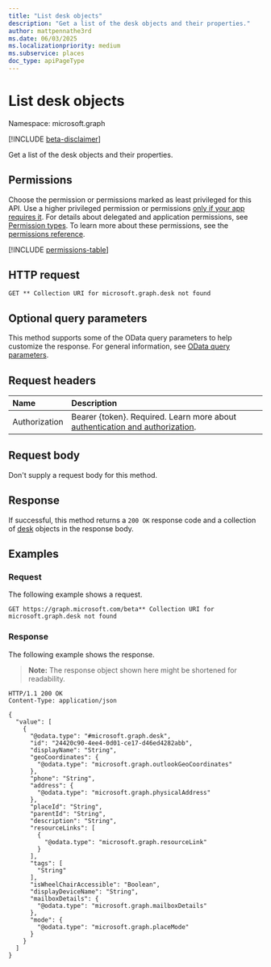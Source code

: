 ```yaml
---
title: "List desk objects"
description: "Get a list of the desk objects and their properties."
author: mattpennathe3rd
ms.date: 06/03/2025
ms.localizationpriority: medium
ms.subservice: places
doc_type: apiPageType
---
```


# List desk objects

Namespace: microsoft.graph

[!INCLUDE [beta-disclaimer](../../includes/beta-disclaimer.md)]

Get a list of the desk objects and their properties.

## Permissions

Choose the permission or permissions marked as least privileged for this API. Use a higher privileged permission or permissions [only if your app requires it](/graph/permissions-overview#best-practices-for-using-microsoft-graph-permissions). For details about delegated and application permissions, see [Permission types](/graph/permissions-overview#permission-types). To learn more about these permissions, see the [permissions reference](/graph/permissions-reference).

<!-- {
  "blockType": "permissions",
  "name": "desk-list-permissions"
}
-->
[!INCLUDE [permissions-table](../includes/permissions/desk-list-permissions.md)]

## HTTP request

<!-- {
  "blockType": "ignored"
}
-->
``` http
GET ** Collection URI for microsoft.graph.desk not found
```

## Optional query parameters

This method supports some of the OData query parameters to help customize the response. For general information, see [OData query parameters](/graph/query-parameters).

## Request headers

|Name|Description|
|:---|:---|
|Authorization|Bearer {token}. Required. Learn more about [authentication and authorization](/graph/auth/auth-concepts).|

## Request body

Don't supply a request body for this method.

## Response

If successful, this method returns a `200 OK` response code and a collection of [desk](../resources/desk.md) objects in the response body.

## Examples

### Request

The following example shows a request.
<!-- {
  "blockType": "request",
  "name": "list_desk"
}
-->
``` http
GET https://graph.microsoft.com/beta** Collection URI for microsoft.graph.desk not found
```


### Response

The following example shows the response.
>**Note:** The response object shown here might be shortened for readability.
<!-- {
  "blockType": "response",
  "truncated": true,
  "@odata.type": "microsoft.graph.desk"
}
-->
``` http
HTTP/1.1 200 OK
Content-Type: application/json

{
  "value": [
    {
      "@odata.type": "#microsoft.graph.desk",
      "id": "24420c90-4ee4-0d01-ce17-d46ed4282abb",
      "displayName": "String",
      "geoCoordinates": {
        "@odata.type": "microsoft.graph.outlookGeoCoordinates"
      },
      "phone": "String",
      "address": {
        "@odata.type": "microsoft.graph.physicalAddress"
      },
      "placeId": "String",
      "parentId": "String",
      "description": "String",
      "resourceLinks": [
        {
          "@odata.type": "microsoft.graph.resourceLink"
        }
      ],
      "tags": [
        "String"
      ],
      "isWheelChairAccessible": "Boolean",
      "displayDeviceName": "String",
      "mailboxDetails": {
        "@odata.type": "microsoft.graph.mailboxDetails"
      },
      "mode": {
        "@odata.type": "microsoft.graph.placeMode"
      }
    }
  ]
}
```

